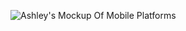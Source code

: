 ![Ashley's Mockup Of Mobile Platforms](https://ashley-rodriguez.com/wp-content/uploads/2020/05/XplorieMobileMockup-1.jpg)
